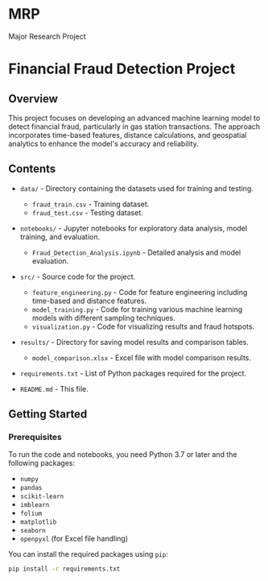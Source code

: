 # MRP
Major Research Project 
# Financial Fraud Detection Project

## Overview

This project focuses on developing an advanced machine learning model to detect financial fraud, particularly in gas station transactions. The approach incorporates time-based features, distance calculations, and geospatial analytics to enhance the model's accuracy and reliability.

## Contents

- `data/` - Directory containing the datasets used for training and testing.
  - `fraud_train.csv` - Training dataset.
  - `fraud_test.csv` - Testing dataset.
  
- `notebooks/` - Jupyter notebooks for exploratory data analysis, model training, and evaluation.
  - `Fraud_Detection_Analysis.ipynb` - Detailed analysis and model evaluation.

- `src/` - Source code for the project.
  - `feature_engineering.py` - Code for feature engineering including time-based and distance features.
  - `model_training.py` - Code for training various machine learning models with different sampling techniques.
  - `visualization.py` - Code for visualizing results and fraud hotspots.

- `results/` - Directory for saving model results and comparison tables.
  - `model_comparison.xlsx` - Excel file with model comparison results.

- `requirements.txt` - List of Python packages required for the project.

- `README.md` - This file.

## Getting Started

### Prerequisites

To run the code and notebooks, you need Python 3.7 or later and the following packages:

- `numpy`
- `pandas`
- `scikit-learn`
- `imblearn`
- `folium`
- `matplotlib`
- `seaborn`
- `openpyxl` (for Excel file handling)

You can install the required packages using `pip`:

```bash
pip install -r requirements.txt



